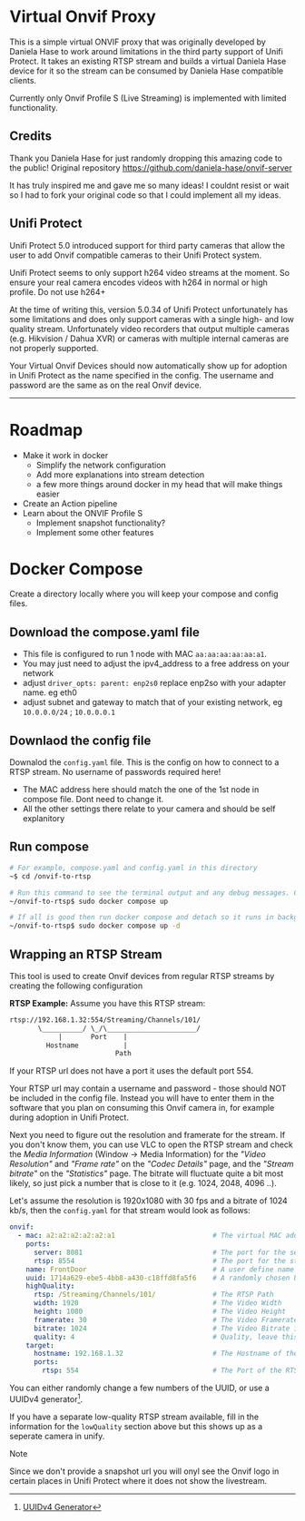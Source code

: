 # Virtual Onvif Proxy
This is a simple virtual ONVIF proxy that was originally developed by Daniela Hase to work around limitations in the third party support of Unifi Protect.
It takes an existing RTSP stream and builds a virtual Daniela Hase device for it so the stream can be consumed by Daniela Hase compatible clients.

Currently only Onvif Profile S (Live Streaming) is implemented with limited functionality.

## Credits
Thank you Daniela Hase for just randomly dropping this amazing code to the public!
Original repository https://github.com/daniela-hase/onvif-server

It has truly inspired me and gave me so many ideas! 
I couldnt resist or wait so I had to fork your original code so that I could implement all my ideas.

## Unifi Protect
Unifi Protect 5.0 introduced support for third party cameras that allow the user to add Onvif compatible cameras to their Unifi Protect system.

Unifi Protect seems to only support h264 video streams at the moment. So ensure your real camera encodes videos with h264 in normal or high profile. Do not use h264+

At the time of writing this, version 5.0.34 of Unifi Protect unfortunately has some limitations and does only support cameras with a single high- and low quality stream. Unfortunately video recorders that output multiple cameras (e.g. Hikvision / Dahua XVR) or cameras with multiple internal cameras are not properly supported.


Your Virtual Onvif Devices should now automatically show up for adoption in Unifi Protect as the name specified in the config. The username and password are the same as on the real Onvif device.

---

# Roadmap
- Make it work in docker
  - Simplify the network configuration
  - Add more explanations into stream detection
  - a few more things around docker in my head that will make things easier
- Create an Action pipeline
- Learn about the ONVIF Profile S
  - Implement snapshot functionality?
  - Implement some other features


# Docker Compose

Create a directory locally where you will keep your compose and config files.

## Download the compose.yaml file 

- This file is configured to run 1 node with MAC `aa:aa:aa:aa:aa:a1`. 
- You may just need to adjust the ipv4_address to a free address on your network
- adjust `driver_opts: parent: enp2s0` replace enp2so with your adapter name. eg eth0
- adjust subnet and gateway to match that of your existing network, eg `10.0.0.0/24` ; `10.0.0.0.1` 

## Downlaod the config file

Downalod the `config.yaml` file. This is the config on how to connect to a RTSP stream. No username of passwords required here!

- The MAC address here should match the one of the 1st node in compose file. Dont need to change it.
- All the other settings there relate to your camera and should be self explanitory

## Run compose

```bash
# For example, compose.yaml and config.yaml in this directory
~$ cd /onvif-to-rtsp

# Run this command to see the terminal output and any debug messages. CTRL+C to stop
~/onvif-to-rtsp$ sudo docker compose up

# If all is good then run docker compose and detach so it runs in background
~/onvif-to-rtsp$ sudo docker compose up -d
```

## Wrapping an RTSP Stream
This tool is  used to create Onvif devices from regular RTSP streams by creating the following configuration

**RTSP Example:**
Assume you have this RTSP stream:
```txt
rtsp://192.168.1.32:554/Streaming/Channels/101/
       \__________/ \_/\______________________/
            |       Port    |
         Hostname           |
                          Path
```
If your RTSP url does not have a port it uses the default port 554.

Your RTSP url may contain a username and password - those should NOT be included in the config file.
Instead you will have to enter them in the software that you plan on consuming this Onvif camera in, for example during adoption in Unifi Protect.

Next you need to figure out the resolution and framerate for the stream. If you don't know them, you can use VLC to open the RTSP stream and check the _Media Information_ (Window -> Media Information) for the _"Video Resolution"_ and _"Frame rate"_ on the _"Codec Details"_ page, and the _"Stream bitrate"_ on the _"Statistics"_ page. The bitrate will fluctuate quite a bit most likely, so just pick a number that is close to it (e.g. 1024, 2048, 4096 ..).

Let's assume the resolution is 1920x1080 with 30 fps and a bitrate of 1024 kb/s, then the `config.yaml` for that stream would look as follows:

```yaml
onvif:
  - mac: a2:a2:a2:a2:a2:a1                        # The virtual MAC address for the server to run on
    ports:
      server: 8081                                # The port for the server to run on
      rtsp: 8554                                  # The port for the stream passthrough, leave this at 8554
    name: FrontDoor                               # A user define name that will show up in the consumer device
    uuid: 1714a629-ebe5-4bb8-a430-c18ffd8fa5f6    # A randomly chosen UUID (see below)
    highQuality:
      rtsp: /Streaming/Channels/101/              # The RTSP Path
      width: 1920                                 # The Video Width
      height: 1080                                # The Video Height
      framerate: 30                               # The Video Framerate/FPS
      bitrate: 1024                               # The Video Bitrate in kb/s
      quality: 4                                  # Quality, leave this as 4 for the high quality stream.
    target:
      hostname: 192.168.1.32                      # The Hostname of the RTSP stream
      ports:
        rtsp: 554                                 # The Port of the RTSP stream
```

You can either randomly change a few numbers of the UUID, or use a UUIDv4 generator[^3].

If you have a separate low-quality RTSP stream available, fill in the information for the `lowQuality` section above but this shows up as a seperate camera in unify. 

> [!NOTE]
> Since we don't provide a snapshot url you will onyl see the Onvif logo in certain places in Unifi Protect where it does not show the livestream.

[^1]: [What is MacVLAN?](https://ipwithease.com/what-is-macvlan)
[^2]: [Wikipedia: Locally Administered MAC Address](https://en.wikipedia.org/wiki/MAC_address#:~:text=Locally%20administered%20addresses%20are%20distinguished,how%20the%20address%20is%20administered.)
[^3]: [UUIDv4 Generator](https://www.uuidgenerator.net/)
[^4]: [Virtual Interfaces with different MAC addresses](https://serverfault.com/questions/682311/virtual-interfaces-with-different-mac-addresses)
